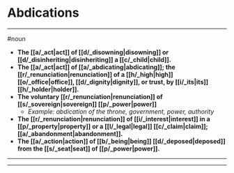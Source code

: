 # Abdications
---
#noun
- **The [[a/_act|act]] of [[d/_disowning|disowning]] or [[d/_disinheriting|disinheriting]] a [[c/_child|child]].**
- **The [[a/_act|act]] of [[a/_abdicating|abdicating]]; the [[r/_renunciation|renunciation]] of a [[h/_high|high]] [[o/_office|office]], [[d/_dignity|dignity]], or trust, by [[i/_its|its]] [[h/_holder|holder]].**
- **The voluntary [[r/_renunciation|renunciation]] of [[s/_sovereign|sovereign]] [[p/_power|power]]**
	- _Example: abdication of the throne, government, power, authority_
- **The [[r/_renunciation|renunciation]] of [[i/_interest|interest]] in a [[p/_property|property]] or a [[l/_legal|legal]] [[c/_claim|claim]]; [[a/_abandonment|abandonment]].**
- **The [[a/_action|action]] of [[b/_being|being]] [[d/_deposed|deposed]] from the [[s/_seat|seat]] of [[p/_power|power]].**
---
---
